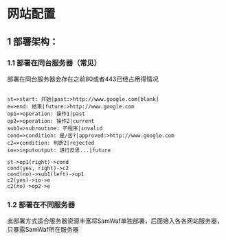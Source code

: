 # 网站配置
  
## 1 部署架构：

### 1.1 部署在同台服务器（常见）
部署在同台服务器会存在之前80或者443已经占用得情况

```flow:preset

st=>start: 开始|past:>http://www.google.com[blank]
e=>end: 结束|future:>http://www.google.com
op1=>operation: 操作1|past
op2=>operation: 操作2|current
sub1=>subroutine: 子程序|invalid
cond=>condition: 是/否?|approved:>http://www.google.com
c2=>condition: 判断2|rejected
io=>inputoutput: 进行反思...|future

st->op1(right)->cond
cond(yes, right)->c2
cond(no)->sub1(left)->op1
c2(yes)->io->e
c2(no)->op2->e

```

### 1.2 部署在不同服务器
此部署方式适合服务器资源丰富将SamWaf单独部署，后面接入各各网站服务器，只暴露SamWaf所在服务器